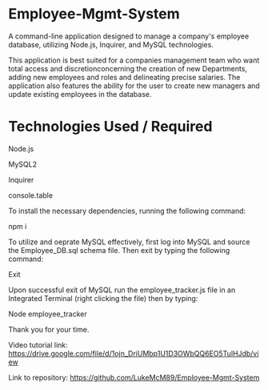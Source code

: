 # Employee-Mgmt-System
A command-line application designed to manage a company's employee database, utilizing Node.js, Inquirer, and MySQL technologies.

This application is best suited for a companies management team who want total access and discretionconcerning the creation of new Departments, adding new employees and roles and delineating precise salaries. The application also features the ability for the user to create new managers and update existing employees in the database. 

# Technologies Used / Required

Node.js

MySQL2

Inquirer

console.table

To install the necessary dependencies, running the following command:

npm i

To utilize and oeprate MySQL effectively, first log into MySQL and source the Employee_DB.sql schema file. 
Then exit by typing the following command: 

Exit

Upon successful exit of MySQL run the employee_tracker.js file in an Integrated Terminal (right clicking the file) then by typing:

Node employee_tracker

Thank you for your time.

Video tutorial link: https://drive.google.com/file/d/1ojn_DriUMbp1U1D3OWbQQ6EO5TulHJdb/view 

Link to repository: https://github.com/LukeMcM89/Employee-Mgmt-System
